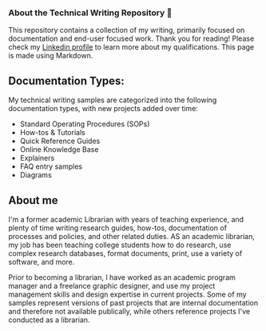 ### About the Technical Writing Repository 👋

This repository contains a collection of my writing, primarily focused on documentation and end-user focused work. Thank you for reading! Please check my [Linkedin profile](https://www.linkedin.com/in/shelley-carr-squid) to learn more about my qualifications. This page is made using Markdown.
<!--
**Bibliosquid/bibliosquid** is a ✨ _special_ ✨ repository because its `README.md` (this file) appears on your GitHub profile. -->

## Documentation Types:

My technical writing samples are categorized into the following documentation types, with new projects added over time:

- Standard Operating Procedures (SOPs)
- How-tos & Tutorials
- Quick Reference Guides
- Online Knowledge Base
- Explainers
- FAQ entry samples
- Diagrams

## About me

I'm a former academic Librarian with years of teaching experience, and plenty of time writing research guides, how-tos, documentation of processes and policies, and other related duties. AS an academic librarian, my job has been teaching college students how to do research, use complex research databases, format documents, print, use a variety of software, and more.

Prior to becoming a librarian, I have worked as an academic program manager and a freelance graphic designer, and use my project management skills and design expertise in current projects. Some of my samples represent versions of past projects that are internal documentation and therefore not available publically, while others reference projects I've conducted as a librarian. 


